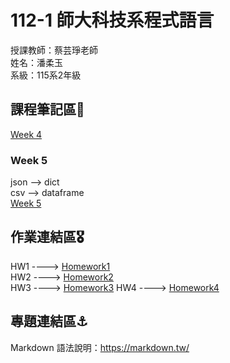 # 112-1 師大科技系程式語言

授課教師：蔡芸琤老師  
姓名：潘柔玉  
系級：115系2年級  

## 課程筆記區🧳  
[Week 4](https://github.com/Velisca/Programminglanguage/blob/main/week4.ipynb)  

### Week 5
json --> dict  
csv --> dataframe   
[Week 5](https://github.com/Velisca/Programminglanguage/blob/main/Practise/Week5.ipynb)  

## 作業連結區🎖️
HW1 ----> [Homework1](https://colab.research.google.com/drive/1GkvoOlJVdG1NmhtHSmy4YVK1vpFQIU9j#scrollTo=LTIQLwQo_bvL)  
HW2 ----> [Homework2](https://github.com/Velisca/Programminglanguage/blob/main/Homeworks/HW%202/HW2.ipynb)  
HW3 ----> [Homework3](https://github.com/Velisca/Programminglanguage/blob/main/Homeworks/HW%203/Homework%203.ipynb)
HW4 ----> [Homework4](https://medium.com/@41171128h/hw4-%E6%BD%98%E6%9F%94%E7%8E%89-6f7644900dd6)

## 專題連結區⚓️
Markdown 語法說明：https://markdown.tw/  
